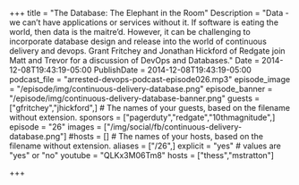 +++
title = "The Database: The Elephant in the Room"
Description = "Data - we can’t have applications or services without it. If software is eating the world, then data is the maitre’d. However, it can be challenging to incorporate database design and release into the world of continuous delivery and devops. Grant Fritchey and Jonathan Hickford of Redgate join Matt and Trevor for a discussion of DevOps and Databases."
Date = 2014-12-08T19:43:19-05:00
PublishDate = 2014-12-08T19:43:19-05:00
podcast_file = "arrested-devops-podcast-episode026.mp3"
episode_image = "/episode/img/continuous-delivery-database.png"
episode_banner = "/episode/img/continuous-delivery-database-banner.png"
guests = ["gfritchey","jhickford",] # The names of your guests, based on the filename without extension.
sponsors = ["pagerduty","redgate","10thmagnitude",]
episode = "26"
images = ["/img/social/fb/continuous-delivery-database.png"]
#hosts = [] # The names of your hosts, based on the filename without extension.
aliases = ["/26",]
explicit = "yes" # values are "yes" or "no"
youtube = "QLKx3M06Tm8"
hosts = ["thess","mstratton"]

+++

